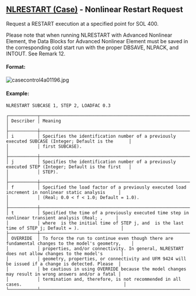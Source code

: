 ## [NLRESTART (Case)](https://help.hexagonmi.com/bundle/MSC_Nastran_2022.4/page/Nastran_Combined_Book/qrg/casecontrol4a/TOC.NLRESTART.Case.xhtml) - Nonlinear Restart Request

Request a RESTART execution at a specified point for SOL 400.

Please note that when running NLRESTART with Advanced Nonlinear Element, the Data Blocks for Advanced Nonlinear Element must be saved in the corresponding cold start run with the proper DBSAVE, NLPACK, and INTOUT. See Remark  12.

#### Format:

![casecontrol4a01196.jpg](https://help-be.hexagonmi.com/bundle/MSC_Nastran_2022.4/page/Nastran_Combined_Book/qrg/casecontrol4a/../../../assets/casecontrol4a01196.jpg?_LANG=enus)  

#### Example:

```nastran
NLRESTART SUBCASE 1, STEP 2, LOADFAC 0.3
```

```text
┌───────────┬────────────────────────────────────────────────────────────────────────────────────────────────────┐
│ Describer │ Meaning                                                                                            │
├───────────┼────────────────────────────────────────────────────────────────────────────────────────────────────┤
│ i         │ Specifies the identification number of a previously executed SUBCASE (Integer; Default is the      │
│           │ first SUBCASE).                                                                                    │
├───────────┼────────────────────────────────────────────────────────────────────────────────────────────────────┤
│ j         │ Specifies the identification number of a previously executed STEP (Integer; Default is the first   │
│           │ STEP).                                                                                             │
├───────────┼────────────────────────────────────────────────────────────────────────────────────────────────────┤
│ f         │ Specified the load factor of a previously executed load increment in nonlinear static analysis     │
│           │ (Real; 0.0 < f < 1.0; Default = 1.0).                                                              │
├───────────┼────────────────────────────────────────────────────────────────────────────────────────────────────┤
│ t         │ Specified the time of a previously executed time step in nonlinear transient analysis (Real; ,     │
│           │ where  is the initial time of STEP j, and  is the last time of STEP j; Default = ).                │
├───────────┼────────────────────────────────────────────────────────────────────────────────────────────────────┤
│ OVERRIDE  │ To force the run to continue even though there are fundamental changes to the model's geometry,    │
│           │ properties, and/or connectivity. In general, NLRESTART does not allow changes to the model's       │
│           │ geometry, properties, or connectivity and UFM 9424 will be issued if a change is detected. Please  │
│           │ be cautious in using OVERRIDE because the model changes may result in wrong answers and/or a fatal │
│           │ termination and, therefore, is not recommended in all cases.                                       │
└───────────┴────────────────────────────────────────────────────────────────────────────────────────────────────┘
```

